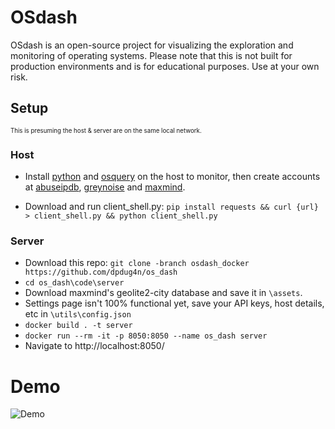 # OSdash
OSdash is an open-source project for visualizing the exploration and monitoring of operating systems. Please note that this is not built for production environments and is for educational purposes. Use at your own risk.   

## Setup  
<sub><sup>This is presuming the host & server are on the same local network. 
### Host 
* Install [python](https://www.python.org/) and [osquery](https://osquery.io/) on the host to monitor, then create accounts at [abuseipdb](https://www.abuseipdb.com/), [greynoise](https://developer.greynoise.io/docs/using-the-greynoise-community-api) and [maxmind](https://dev.maxmind.com/geoip/geoip2/geolite2/).  

* Download and run client_shell.py: ``pip install requests && curl {url} > client_shell.py && python client_shell.py``
### Server
* Download this repo: ``git clone -branch osdash_docker https://github.com/dpdug4n/os_dash``
* ``cd os_dash\code\server``
* Download maxmind's geolite2-city database and save it in ``\assets``.
* Settings page isn't 100% functional yet, save your API keys, host details, etc in ``\utils\config.json``
* ``docker build . -t server``  
* ``docker run --rm -it -p 8050:8050 --name os_dash server``
* Navigate to http://localhost:8050/ 

# Demo
![Demo](https://user-images.githubusercontent.com/33767549/119290788-3b4d6980-bc1b-11eb-95fd-00bd9930eae6.gif)
